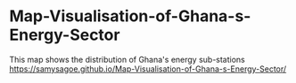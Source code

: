 # Map-Visualisation-of-Ghana-s-Energy-Sector
This map shows the distribution of Ghana's energy sub-stations
https://samysagoe.github.io/Map-Visualisation-of-Ghana-s-Energy-Sector/
